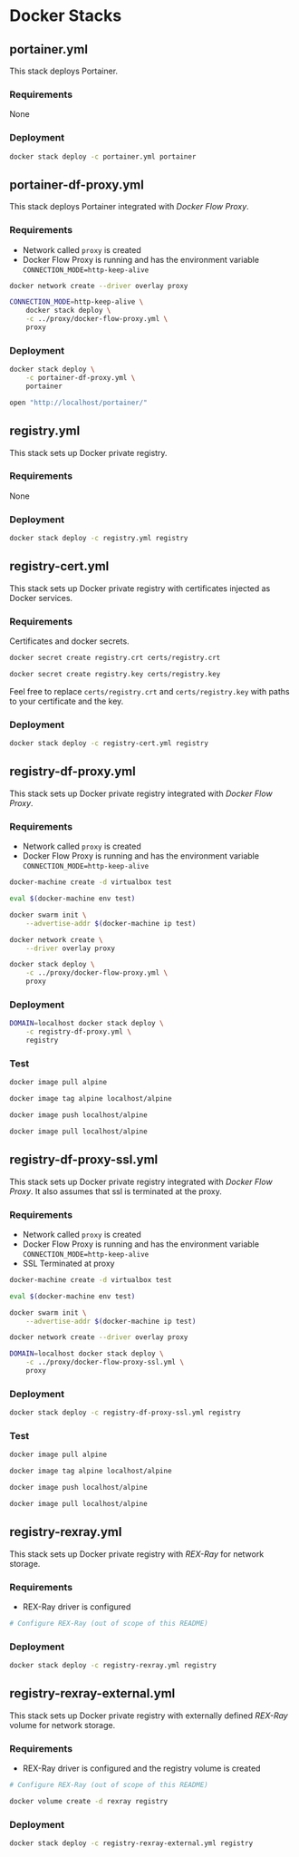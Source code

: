# Docker Stacks

## portainer.yml

This stack deploys Portainer.

### Requirements

None

### Deployment

```bash
docker stack deploy -c portainer.yml portainer
```

## portainer-df-proxy.yml

This stack deploys Portainer integrated with *Docker Flow Proxy*.

### Requirements

* Network called `proxy` is created
* Docker Flow Proxy is running and has the environment variable `CONNECTION_MODE=http-keep-alive`

```bash
docker network create --driver overlay proxy

CONNECTION_MODE=http-keep-alive \
    docker stack deploy \
    -c ../proxy/docker-flow-proxy.yml \
    proxy
```

### Deployment

```bash
docker stack deploy \
    -c portainer-df-proxy.yml \
    portainer

open "http://localhost/portainer/"
```

## registry.yml

This stack sets up Docker private registry.

### Requirements

None

### Deployment

```bash
docker stack deploy -c registry.yml registry
```

## registry-cert.yml

This stack sets up Docker private registry with certificates injected as Docker services.

### Requirements

Certificates and docker secrets.

```bash
docker secret create registry.crt certs/registry.crt

docker secret create registry.key certs/registry.key
```

Feel free to replace `certs/registry.crt` and `certs/registry.key` with paths to your certificate and the key.

### Deployment

```bash
docker stack deploy -c registry-cert.yml registry
```

## registry-df-proxy.yml

This stack sets up Docker private registry integrated with *Docker Flow Proxy*.

### Requirements

* Network called `proxy` is created
* Docker Flow Proxy is running and has the environment variable `CONNECTION_MODE=http-keep-alive`

```bash
docker-machine create -d virtualbox test

eval $(docker-machine env test)

docker swarm init \
    --advertise-addr $(docker-machine ip test)

docker network create \
    --driver overlay proxy

docker stack deploy \
    -c ../proxy/docker-flow-proxy.yml \
    proxy
```

### Deployment

```bash
DOMAIN=localhost docker stack deploy \
    -c registry-df-proxy.yml \
    registry
```

### Test

```bash
docker image pull alpine

docker image tag alpine localhost/alpine

docker image push localhost/alpine

docker image pull localhost/alpine
```

## registry-df-proxy-ssl.yml

This stack sets up Docker private registry integrated with *Docker Flow Proxy*.
It also assumes that ssl is terminated at the proxy.

### Requirements

* Network called `proxy` is created
* Docker Flow Proxy is running and has the environment variable `CONNECTION_MODE=http-keep-alive`
* SSL Terminated at proxy

```bash
docker-machine create -d virtualbox test

eval $(docker-machine env test)

docker swarm init \
    --advertise-addr $(docker-machine ip test)

docker network create --driver overlay proxy

DOMAIN=localhost docker stack deploy \
    -c ../proxy/docker-flow-proxy-ssl.yml \
    proxy
```

### Deployment

```bash
docker stack deploy -c registry-df-proxy-ssl.yml registry
```

### Test

```bash
docker image pull alpine

docker image tag alpine localhost/alpine

docker image push localhost/alpine

docker image pull localhost/alpine
```

## registry-rexray.yml

This stack sets up Docker private registry with *REX-Ray* for network storage.

### Requirements

* REX-Ray driver is configured

```bash
# Configure REX-Ray (out of scope of this README)
```

### Deployment

```bash
docker stack deploy -c registry-rexray.yml registry
```

## registry-rexray-external.yml

This stack sets up Docker private registry with externally defined *REX-Ray* volume for network storage.

### Requirements

* REX-Ray driver is configured and the registry volume is created

```bash
# Configure REX-Ray (out of scope of this README)

docker volume create -d rexray registry
```

### Deployment

```bash
docker stack deploy -c registry-rexray-external.yml registry
```
